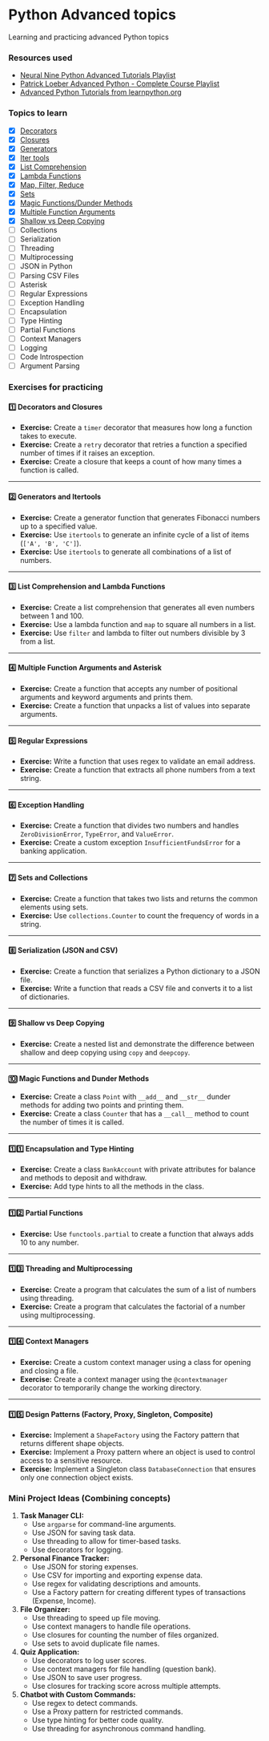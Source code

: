 # Python Advanced topics

Learning and practicing advanced Python topics

### Resources used
- [Neural Nine Python Advanced Tutorials Playlist](https://www.youtube.com/playlist?list=PL7yh-TELLS1FuqLSjl5bgiQIEH25VEmIc)
- [Patrick Loeber Advanced Python - Complete Course Playlist](https://www.youtube.com/playlist?list=PLqnslRFeH2UqLwzS0AwKDKLrpYBKzLBy2)
- [Advanced Python Tutorials from learnpython.org](https://www.learnpython.org/#:~:text=what%20you%27ve%20learned-,Advanced%20Tutorials,-Generators)

### Topics to learn
- [x] [Decorators](https://github.com/maahma/python-advanced-topics/tree/main/Decorators)
- [x] [Closures](https://github.com/maahma/python-advanced-topics/tree/main/Closures)
- [x] [Generators](https://github.com/maahma/python-advanced-topics/tree/main/Generators)
- [x] [Iter tools](https://github.com/maahma/python-advanced-topics/tree/main/itertools)
- [x] [List Comprehension](https://github.com/maahma/python-advanced-topics/tree/main/List-Comprehension)
- [x] [Lambda Functions](https://github.com/maahma/python-advanced-topics/tree/main/Lambda-Functions)
- [x] [Map, Filter, Reduce](https://github.com/maahma/python-advanced-topics/tree/main/Map,Filter,Reduce)
- [x] [Sets](https://github.com/maahma/python-advanced-topics/tree/main/Sets)
- [x] [Magic Functions/Dunder Methods](https://github.com/maahma/python-advanced-topics/tree/main/Magic-Functions)
- [x] [Multiple Function Arguments](https://github.com/maahma/python-advanced-topics/tree/main/Multiple-Function-Args)
- [x] [Shallow vs Deep Copying](https://github.com/maahma/python-advanced-topics/tree/main/Copying)
- [ ] Collections
- [ ] Serialization
- [ ] Threading
- [ ] Multiprocessing
- [ ] JSON in Python
- [ ] Parsing CSV Files
- [ ] Asterisk
- [ ] Regular Expressions
- [ ] Exception Handling
- [ ] Encapsulation 
- [ ] Type Hinting
- [ ] Partial Functions
- [ ] Context Managers
- [ ] Logging
- [ ] Code Introspection
- [ ] Argument Parsing
<!-- - [ ] Factory Design Pattern
- [ ] Singleton Design Pattern
- [ ] Composite Design Pattern -->

### Exercises for practicing
#### 1️⃣ **Decorators and Closures**
- **Exercise:** Create a `timer` decorator that measures how long a function takes to execute.
- **Exercise:** Create a `retry` decorator that retries a function a specified number of times if it raises an exception.
- **Exercise:** Create a closure that keeps a count of how many times a function is called.

---
#### 2️⃣ **Generators and Itertools**
- **Exercise:** Create a generator function that generates Fibonacci numbers up to a specified value.
- **Exercise:** Use `itertools` to generate an infinite cycle of a list of items (`['A', 'B', 'C']`).
- **Exercise:** Use `itertools` to generate all combinations of a list of numbers.

---
#### 3️⃣ **List Comprehension and Lambda Functions**
- **Exercise:** Create a list comprehension that generates all even numbers between 1 and 100.
- **Exercise:** Use a lambda function and `map` to square all numbers in a list.
- **Exercise:** Use `filter` and lambda to filter out numbers divisible by 3 from a list.

---
#### 4️⃣ **Multiple Function Arguments and Asterisk**
- **Exercise:** Create a function that accepts any number of positional arguments and keyword arguments and prints them.
- **Exercise:** Create a function that unpacks a list of values into separate arguments.

---
#### 5️⃣ **Regular Expressions**
- **Exercise:** Write a function that uses regex to validate an email address.
- **Exercise:** Create a function that extracts all phone numbers from a text string.

---
#### 6️⃣ **Exception Handling**
- **Exercise:** Create a function that divides two numbers and handles `ZeroDivisionError`, `TypeError`, and `ValueError`.
- **Exercise:** Create a custom exception `InsufficientFundsError` for a banking application.

---
#### 7️⃣ **Sets and Collections**
- **Exercise:** Create a function that takes two lists and returns the common elements using sets.
- **Exercise:** Use `collections.Counter` to count the frequency of words in a string.

---
#### 8️⃣ **Serialization (JSON and CSV)**
- **Exercise:** Create a function that serializes a Python dictionary to a JSON file.
- **Exercise:** Write a function that reads a CSV file and converts it to a list of dictionaries.

---
#### 9️⃣ **Shallow vs Deep Copying**
- **Exercise:** Create a nested list and demonstrate the difference between shallow and deep copying using `copy` and `deepcopy`.

---
#### 🔟 **Magic Functions and Dunder Methods**
- **Exercise:** Create a class `Point` with `__add__` and `__str__` dunder methods for adding two points and printing them.
- **Exercise:** Create a class `Counter` that has a `__call__` method to count the number of times it is called.

---
#### 1️⃣1️⃣ **Encapsulation and Type Hinting**
- **Exercise:** Create a class `BankAccount` with private attributes for balance and methods to deposit and withdraw.
- **Exercise:** Add type hints to all the methods in the class.

---
#### 1️⃣2️⃣ **Partial Functions**
- **Exercise:** Use `functools.partial` to create a function that always adds 10 to any number.

---
#### 1️⃣3️⃣ **Threading and Multiprocessing**
- **Exercise:** Create a program that calculates the sum of a list of numbers using threading.
- **Exercise:** Create a program that calculates the factorial of a number using multiprocessing.

---
#### 1️⃣4️⃣ **Context Managers**
- **Exercise:** Create a custom context manager using a class for opening and closing a file.
- **Exercise:** Create a context manager using the `@contextmanager` decorator to temporarily change the working directory.

---
#### 1️⃣5️⃣ **Design Patterns (Factory, Proxy, Singleton, Composite)**
- **Exercise:** Implement a `ShapeFactory` using the Factory pattern that returns different shape objects.
- **Exercise:** Implement a Proxy pattern where an object is used to control access to a sensitive resource.
- **Exercise:** Implement a Singleton class `DatabaseConnection` that ensures only one connection object exists.

### Mini Project Ideas (Combining concepts)
1. **Task Manager CLI:**
    - Use `argparse` for command-line arguments.
    - Use JSON for saving task data.
    - Use threading to allow for timer-based tasks.
    - Use decorators for logging.
2. **Personal Finance Tracker:**
    - Use JSON for storing expenses.
    - Use CSV for importing and exporting expense data.
    - Use regex for validating descriptions and amounts.
    - Use a Factory pattern for creating different types of transactions (Expense, Income).
3. **File Organizer:**
    - Use threading to speed up file moving.
    - Use context managers to handle file operations.
    - Use closures for counting the number of files organized.
    - Use sets to avoid duplicate file names.
4. **Quiz Application:**
    - Use decorators to log user scores.
    - Use context managers for file handling (question bank).
    - Use JSON to save user progress.
    - Use closures for tracking score across multiple attempts.
5. **Chatbot with Custom Commands:**
    - Use regex to detect commands.
    - Use a Proxy pattern for restricted commands.
    - Use type hinting for better code quality.
    - Use threading for asynchronous command handling.

